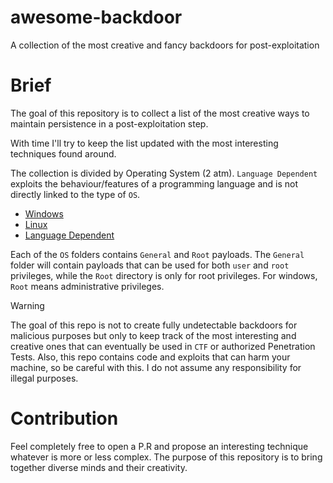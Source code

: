 # awesome-backdoor
A collection of the most creative and fancy backdoors for post-exploitation 

# Brief

The goal of this repository is to collect a list of the most creative ways to maintain persistence in a post-exploitation step.

With time I'll try to keep the list updated with the most interesting techniques found around.

The collection is divided by Operating System (2 atm).
`Language Dependent` exploits the behaviour/features of a programming language and is not directly linked to the type of `OS`.

- [Windows](Windows/README.md)
- [Linux](Linux/README.md)
- [Language Dependent](LanguageDependent/README.md)

Each of the `OS` folders contains `General` and `Root` payloads.
The `General` folder will contain payloads that can be used for both `user` and `root` privileges, while the `Root` directory is only for root privileges. For windows, `Root` means administrative privileges.

> [!WARNING]
> 
> The goal of this repo is not to create fully undetectable backdoors for malicious purposes but only to keep track
> of the most interesting and creative ones that can eventually be used in `CTF` or authorized Penetration Tests.
> Also, this repo contains code and exploits that can harm your machine, so be careful with this.
> I do not assume any responsibility for illegal purposes.

# Contribution

Feel completely free to open a P.R and propose an interesting technique whatever is more or less complex. The purpose of this repository is to bring together diverse minds and their creativity.